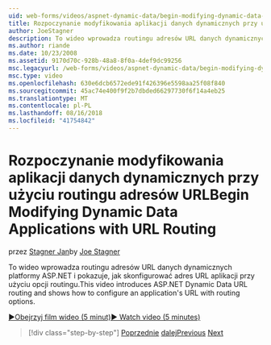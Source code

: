 ```yaml
---
uid: web-forms/videos/aspnet-dynamic-data/begin-modifying-dynamic-data-applications-with-url-routing
title: Rozpoczynanie modyfikowania aplikacji danych dynamicznych przy użyciu routingu adresów URL | Dokumentacja firmy Microsoft
author: JoeStagner
description: To wideo wprowadza routingu adresów URL danych dynamicznych platformy ASP.NET i pokazuje, jak skonfigurować adres URL aplikacji przy użyciu opcji routingu.
ms.author: riande
ms.date: 10/23/2008
ms.assetid: 9170d70c-928b-48a8-8f0a-4def9dc99256
msc.legacyurl: /web-forms/videos/aspnet-dynamic-data/begin-modifying-dynamic-data-applications-with-url-routing
msc.type: video
ms.openlocfilehash: 630e6dcb6572ede91f426396e5598aa25f08f840
ms.sourcegitcommit: 45ac74e400f9f2b7dbded66297730f6f14a4eb25
ms.translationtype: MT
ms.contentlocale: pl-PL
ms.lasthandoff: 08/16/2018
ms.locfileid: "41754842"
---
```

<a name="begin-modifying-dynamic-data-applications-with-url-routing"></a><span data-ttu-id="16fac-103">Rozpoczynanie modyfikowania aplikacji danych dynamicznych przy użyciu routingu adresów URL</span><span class="sxs-lookup"><span data-stu-id="16fac-103">Begin Modifying Dynamic Data Applications with URL Routing</span></span>
====================
<span data-ttu-id="16fac-104">przez [Stagner Jan](https://github.com/JoeStagner)</span><span class="sxs-lookup"><span data-stu-id="16fac-104">by [Joe Stagner](https://github.com/JoeStagner)</span></span>

<span data-ttu-id="16fac-105">To wideo wprowadza routingu adresów URL danych dynamicznych platformy ASP.NET i pokazuje, jak skonfigurować adres URL aplikacji przy użyciu opcji routingu.</span><span class="sxs-lookup"><span data-stu-id="16fac-105">This video introduces ASP.NET Dynamic Data URL routing and shows how to configure an application's URL with routing options.</span></span>

[<span data-ttu-id="16fac-106">&#9654;Obejrzyj film wideo (5 minut)</span><span class="sxs-lookup"><span data-stu-id="16fac-106">&#9654; Watch video (5 minutes)</span></span>](https://channel9.msdn.com/Blogs/ASP-NET-Site-Videos/begin-modifying-dynamic-data-applications-with-url-routing)

> [!div class="step-by-step"]
> <span data-ttu-id="16fac-107">[Poprzednie](begin-editing-the-templates-in-aspnet-dynamic-data-applications.md)
> [dalej](enable-in-line-editing-in-aspnet-dynamic-data-applications.md)</span><span class="sxs-lookup"><span data-stu-id="16fac-107">[Previous](begin-editing-the-templates-in-aspnet-dynamic-data-applications.md)
[Next](enable-in-line-editing-in-aspnet-dynamic-data-applications.md)</span></span>
